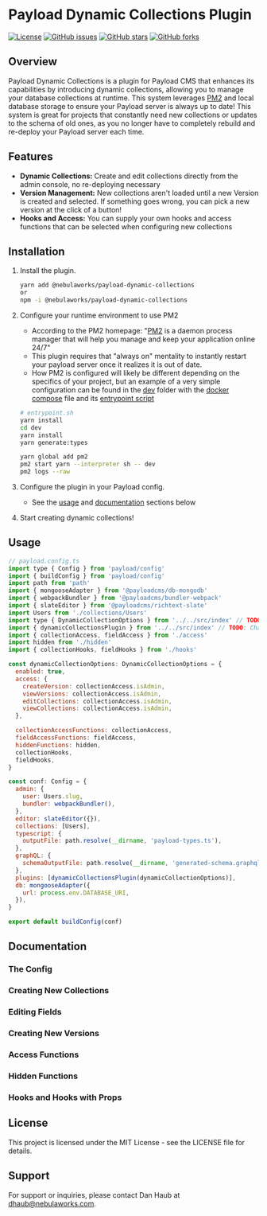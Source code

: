 # Payload Dynamic Collections Plugin

[![License](https://img.shields.io/badge/license-MIT-blue.svg)](LICENSE)
[![GitHub issues](https://img.shields.io/github/issues/Nebulaworks/payload-dynamic-collections)](https://github.com/Nebulaworks/payload-dynamic-collections/issues)
[![GitHub stars](https://img.shields.io/github/stars/Nebulaworks/payload-dynamic-collections)](https://github.com/Nebulaworks/payload-dynamic-collections/stargazers)
[![GitHub forks](https://img.shields.io/github/forks/Nebulaworks/payload-dynamic-collections)](https://github.com/Nebulaworks/payload-dynamic-collections/network)

## Overview

Payload Dynamic Collections is a plugin for Payload CMS that enhances its capabilities by introducing dynamic collections, allowing you to manage your database collections at runtime. This system leverages [PM2](https://pm2.keymetrics.io/) and local database storage to ensure your Payload server is always up to date! This system is great for projects that constantly need new collections or updates to the schema of old ones, as you no longer have to completely rebuild and re-deploy your Payload server each time.

## Features

- **Dynamic Collections:** Create and edit collections directly from the admin console, no re-deploying necessary
- **Version Management:** New collections aren't loaded until a new Version is created and selected. If something goes wrong, you can pick a new version at the click of a button!
- **Hooks and Access:** You can supply your own hooks and access functions that can be selected when configuring new collections

## Installation

1. Install the plugin.

    ``` sh
    yarn add @nebulaworks/payload-dynamic-collections
    or
    npm -i @nebulaworks/payload-dynamic-collections
    ```

1. Configure your runtime environment to use PM2
    - According to the PM2 homepage: "[PM2](https://pm2.keymetrics.io/) is a daemon process manager that will help you manage and keep your application online 24/7"
    - This plugin requires that "always on" mentality to instantly restart your payload server once it realizes it is out of date.
    - How PM2 is configured will likely be different depending on the specifics of your project, but an example of a very simple configuration can be found in the [dev](./dev/) folder with the [docker compose](./dev/docker-compose.yml) file and its [entrypoint script](./dev/entrypoint.sh)

    ```bash
    # entrypoint.sh
    yarn install
    cd dev
    yarn install
    yarn generate:types

    yarn global add pm2
    pm2 start yarn --interpreter sh -- dev
    pm2 logs --raw
    ```

1. Configure the plugin in your Payload config.
    - See the [usage](#usage) and [documentation](#documentation) sections below
1. Start creating dynamic collections!

## Usage

```js
// payload.config.ts
import type { Config } from 'payload/config'
import { buildConfig } from 'payload/config'
import path from 'path'
import { mongooseAdapter } from '@payloadcms/db-mongodb'
import { webpackBundler } from '@payloadcms/bundler-webpack'
import { slateEditor } from '@payloadcms/richtext-slate'
import Users from './collections/Users'
import type { DynamicCollectionOptions } from '../../src/index' // TODO: Change to module path
import { dynamicCollectionsPlugin } from '../../src/index' // TODO: Change to module path
import { collectionAccess, fieldAccess } from './access'
import hidden from './hidden'
import { collectionHooks, fieldHooks } from './hooks'

const dynamicCollectionOptions: DynamicCollectionOptions = {
  enabled: true,
  access: {
    createVersion: collectionAccess.isAdmin,
    viewVersions: collectionAccess.isAdmin,
    editCollections: collectionAccess.isAdmin,
    viewCollections: collectionAccess.isAdmin,
  },

  collectionAccessFunctions: collectionAccess,
  fieldAccessFunctions: fieldAccess,
  hiddenFunctions: hidden,
  collectionHooks,
  fieldHooks,
}

const conf: Config = {
  admin: {
    user: Users.slug,
    bundler: webpackBundler(),
  },
  editor: slateEditor({}),
  collections: [Users],
  typescript: {
    outputFile: path.resolve(__dirname, 'payload-types.ts'),
  },
  graphQL: {
    schemaOutputFile: path.resolve(__dirname, 'generated-schema.graphql'),
  },
  plugins: [dynamicCollectionsPlugin(dynamicCollectionOptions)],
  db: mongooseAdapter({
    url: process.env.DATABASE_URI,
  }),
}

export default buildConfig(conf)

```

## Documentation

### The Config

### Creating New Collections

### Editing Fields

### Creating New Versions

### Access Functions

### Hidden Functions

### Hooks and Hooks with Props

## License

This project is licensed under the MIT License - see the LICENSE file for details.

## Support

For support or inquiries, please contact Dan Haub at <dhaub@nebulaworks.com>.
